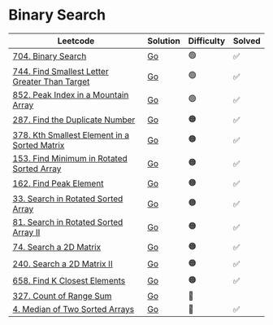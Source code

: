 # Binary Search

| Leetcode                                                                                                                 | Solution                                                                            | Difficulty | Solved |
| ------------------------------------------------------------------------------------------------------------------------ | ----------------------------------------------------------------------------------- | ---------- | ------ |
| [704. Binary Search](https://leetcode.com/problems/binary-search/)                                                       | [Go](<../Binary Search/Solutions/704. Binary Search.md>)                            | 🟢         | ✅     |
| [744. Find Smallest Letter Greater Than Target](https://leetcode.com/problems/find-smallest-letter-greater-than-target/) | [Go](<../Binary Search/Solutions/744. Find Smallest Letter Greater Than Target.md>) | 🟢         | ✅     |
| [852. Peak Index in a Mountain Array](https://leetcode.com/problems/peak-index-in-a-mountain-array/)                     | [Go](<../Binary Search/Solutions/852. Peak Index in a Mountain Array.md>)           | 🟢         | ✅     |
| [287. Find the Duplicate Number](https://leetcode.com/problems/find-the-duplicate-number/)                               | [Go](<../Arrays/Solutions/287. Find the Duplicate Number.md>)                       | 🟠         | ✅     |
| [378. Kth Smallest Element in a Sorted Matrix](https://leetcode.com/problems/kth-smallest-element-in-a-sorted-matrix/)   | [Go](<../Binary Search/Solutions/378. Kth Smallest Element in a Sorted Matrix.md>)  | 🟠         | ✅     |
| [153. Find Minimum in Rotated Sorted Array](https://leetcode.com/problems/find-minimum-in-rotated-sorted-array/)         | [Go](<../Binary Search/Solutions/153. Find Minimum in Rotated Sorted Array.md>)     | 🟠         | ✅     |
| [162. Find Peak Element](https://leetcode.com/problems/find-peak-element/)                                               | [Go](<../Binary Search/Solutions/162. Find Peak Element.md>)                        | 🟠         | ✅     |
| [33. Search in Rotated Sorted Array](https://leetcode.com/problems/search-in-rotated-sorted-array/)                      | [Go](<../Binary Search/Solutions/33. Search in Rotated Sorted Array.md>)            | 🟠         | ✅     |
| [81. Search in Rotated Sorted Array II](https://leetcode.com/problems/search-in-rotated-sorted-array-ii/)                | [Go](<../Binary Search/Solutions/81. Search in Rotated Sorted Array II.md>)         | 🟠         | ✅     |
| [74. Search a 2D Matrix](https://leetcode.com/problems/search-a-2d-matrix/)                                              | [Go](<../Binary Search/Solutions/74. Search a 2D Matrix.md>)                        | 🟠         | ✅     |
| [240. Search a 2D Matrix II](https://leetcode.com/problems/search-a-2d-matrix-ii/)                                       | [Go](<../Binary Search/Solutions/240. Search a 2D Matrix II.md>)                    | 🟠         | ✅     |
| [658. Find K Closest Elements](https://leetcode.com/problems/find-k-closest-elements/)                                   | [Go](<../Binary Search/Solutions/658. Find K Closest Elements.md>)                  | 🟠         | ✅     |
| [327. Count of Range Sum](https://leetcode.com/problems/count-of-range-sum/)                                             | [Go](<../Binary Search/Solutions/327. Count of Range Sum.md>)                       | 🔴         |        |
| [4. Median of Two Sorted Arrays](https://leetcode.com/problems/median-of-two-sorted-arrays/)                             | [Go](<../Binary Search/Solutions/4. Median of Two Sorted Arrays.md>)                | 🔴         | ✅     |
